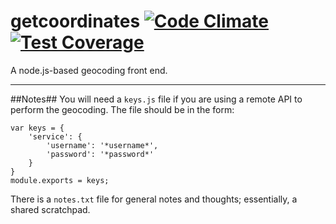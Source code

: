 getcoordinates [![Code Climate](https://codeclimate.com/github/arneheggestad/getcoordinates/badges/gpa.svg)](https://codeclimate.com/github/arneheggestad/getcoordinates) [![Test Coverage](https://codeclimate.com/github/arneheggestad/getcoordinates/badges/coverage.svg)](https://codeclimate.com/github/arneheggestad/getcoordinates)
=====


A node.js-based geocoding front end.

-----
##Notes##
You will need a `keys.js` file if you are using a remote API to perform the geocoding. The file should be in the form:
```
var keys = {
	'service': {
		'username': '*username*',
		'password': '*password*'
	}
}
module.exports = keys;
```

There is a `notes.txt` file for general notes and thoughts; essentially, a shared scratchpad.